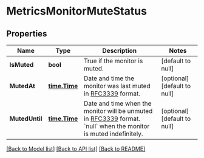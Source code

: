 # MetricsMonitorMuteStatus

## Properties
Name | Type | Description | Notes
------------ | ------------- | ------------- | -------------
**IsMuted** | **bool** | True if the monitor is muted. | [default to null]
**MutedAt** | [**time.Time**](time.Time.md) | Date and time the monitor was last muted in [RFC3339](https://tools.ietf.org/html/rfc3339) format. | [optional] [default to null]
**MutedUntil** | [**time.Time**](time.Time.md) | Date and time when the monitor will be unmuted in [RFC3339](https://tools.ietf.org/html/rfc3339) format. &#x60;null&#x60; when the monitor is muted indefinitely.  | [optional] [default to null]

[[Back to Model list]](../README.md#documentation-for-models) [[Back to API list]](../README.md#documentation-for-api-endpoints) [[Back to README]](../README.md)

